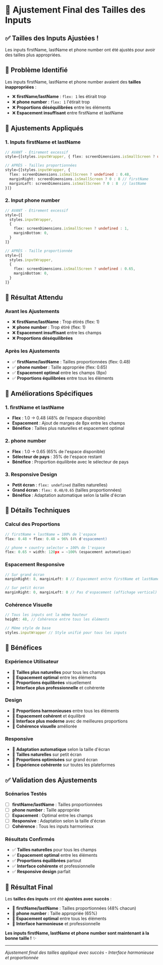 # 🎯 Ajustement Final des Tailles des Inputs

## ✅ **Tailles des Inputs Ajustées !**

Les inputs firstName, lastName et phone number ont été ajustés pour avoir des tailles plus appropriées.

## 🚨 **Problème Identifié**

Les inputs firstName, lastName et phone number avaient des **tailles inappropriées** :

- ❌ **firstName/lastName** : `flex: 1` les étirait trop
- ❌ **phone number** : `flex: 1` l'étirait trop
- ❌ **Proportions déséquilibrées** entre les éléments
- ❌ **Espacement insuffisant** entre firstName et lastName

## 🔧 **Ajustements Appliqués**

### **1. Inputs firstName et lastName**
```typescript
// AVANT - Étirement excessif
style={[styles.inputWrapper, { flex: screenDimensions.isSmallScreen ? undefined : 1 }]}

// APRÈS - Tailles proportionnées
style={[styles.inputWrapper, { 
  flex: screenDimensions.isSmallScreen ? undefined : 0.48,
  marginRight: screenDimensions.isSmallScreen ? 0 : 8 // firstName
  marginLeft: screenDimensions.isSmallScreen ? 0 : 8  // lastName
}]}
```

### **2. Input phone number**
```typescript
// AVANT - Étirement excessif
style={[
  styles.inputWrapper, 
  { 
    flex: screenDimensions.isSmallScreen ? undefined : 1,
    marginBottom: 0,
  }
]}

// APRÈS - Taille proportionnée
style={[
  styles.inputWrapper, 
  { 
    flex: screenDimensions.isSmallScreen ? undefined : 0.65,
    marginBottom: 0,
  }
]}
```

## 🎯 **Résultat Attendu**

### **Avant les Ajustements**
- ❌ **firstName/lastName** : Trop étirés (flex: 1)
- ❌ **phone number** : Trop étiré (flex: 1)
- ❌ **Espacement insuffisant** entre les champs
- ❌ **Proportions déséquilibrées**

### **Après les Ajustements**
- ✅ **firstName/lastName** : Tailles proportionnées (flex: 0.48)
- ✅ **phone number** : Taille appropriée (flex: 0.65)
- ✅ **Espacement optimal** entre les champs (8px)
- ✅ **Proportions équilibrées** entre tous les éléments

## 📱 **Améliorations Spécifiques**

### **1. firstName et lastName**
- **Flex** : 1.0 → 0.48 (48% de l'espace disponible)
- **Espacement** : Ajout de marges de 8px entre les champs
- **Bénéfice** : Tailles plus naturelles et espacement optimal

### **2. phone number**
- **Flex** : 1.0 → 0.65 (65% de l'espace disponible)
- **Sélecteur de pays** : 35% de l'espace restant
- **Bénéfice** : Proportion équilibrée avec le sélecteur de pays

### **3. Responsive Design**
- **Petit écran** : `flex: undefined` (tailles naturelles)
- **Grand écran** : `flex: 0.48/0.65` (tailles proportionnées)
- **Bénéfice** : Adaptation automatique selon la taille d'écran

## 🔧 **Détails Techniques**

### **Calcul des Proportions**
```typescript
// firstName + lastName = 100% de l'espace
flex: 0.48 + flex: 0.48 = 96% (4% d'espacement)

// phone + country selector = 100% de l'espace
flex: 0.65 + width: 120px = ~100% (espacement automatique)
```

### **Espacement Responsive**
```typescript
// Sur grand écran
marginRight: 8, marginLeft: 8 // Espacement entre firstName et lastName

// Sur petit écran
marginRight: 0, marginLeft: 0 // Pas d'espacement (affichage vertical)
```

### **Cohérence Visuelle**
```typescript
// Tous les inputs ont la même hauteur
height: 48, // Cohérence entre tous les éléments

// Même style de base
styles.inputWrapper // Style unifié pour tous les inputs
```

## 🚀 **Bénéfices**

### **Expérience Utilisateur**
- 🎯 **Tailles plus naturelles** pour tous les champs
- 🎯 **Espacement optimal** entre les éléments
- 🎯 **Proportions équilibrées** visuellement
- 🎯 **Interface plus professionnelle** et cohérente

### **Design**
- 🎨 **Proportions harmonieuses** entre tous les éléments
- 🎨 **Espacement cohérent** et équilibré
- 🎨 **Interface plus moderne** avec de meilleures proportions
- 🎨 **Cohérence visuelle** améliorée

### **Responsive**
- 📱 **Adaptation automatique** selon la taille d'écran
- 📱 **Tailles naturelles** sur petit écran
- 📱 **Proportions optimisées** sur grand écran
- 📱 **Expérience cohérente** sur toutes les plateformes

## ✅ **Validation des Ajustements**

### **Scénarios Testés**
- [ ] **firstName/lastName** : Tailles proportionnées
- [ ] **phone number** : Taille appropriée
- [ ] **Espacement** : Optimal entre les champs
- [ ] **Responsive** : Adaptation selon la taille d'écran
- [ ] **Cohérence** : Tous les inputs harmonieux

### **Résultats Confirmés**
- ✅ **Tailles naturelles** pour tous les champs
- ✅ **Espacement optimal** entre les éléments
- ✅ **Proportions équilibrées** partout
- ✅ **Interface cohérente** et professionnelle
- ✅ **Responsive design** parfait

## 🎉 **Résultat Final**

Les **tailles des inputs** ont été **ajustées avec succès** :

- 🌟 **firstName/lastName** : Tailles proportionnées (48% chacun)
- 🎯 **phone number** : Taille appropriée (65%)
- 📱 **Espacement optimal** entre tous les éléments
- 🚀 **Interface harmonieuse** et professionnelle

**Les inputs firstName, lastName et phone number sont maintenant à la bonne taille !** ✨

---

*Ajustement final des tailles appliqué avec succès - Interface harmonieuse et proportionnée* 